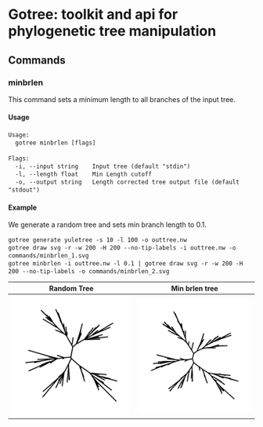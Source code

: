 # Gotree: toolkit and api for phylogenetic tree manipulation

## Commands

### minbrlen
This command sets a minimum length to all branches of the input tree.


#### Usage

```
Usage:
  gotree minbrlen [flags]

Flags:
  -i, --input string    Input tree (default "stdin")
  -l, --length float    Min Length cutoff
  -o, --output string   Length corrected tree output file (default "stdout")
```

#### Example

We generate a random tree and sets min branch length to 0.1.

```
gotree generate yuletree -s 10 -l 100 -o outtree.nw
gotree draw svg -r -w 200 -H 200 --no-tip-labels -i outtree.nw -o commands/minbrlen_1.svg
gotree minbrlen -i outtree.nw -l 0.1 | gotree draw svg -r -w 200 -H 200 --no-tip-labels -o commands/minbrlen_2.svg
```

Random Tree                          | Min brlen tree
-------------------------------------|-----------------------------------
![Random Tree](minbrlen_1.svg)       | ![Min brlen tree](minbrlen_2.svg) 
